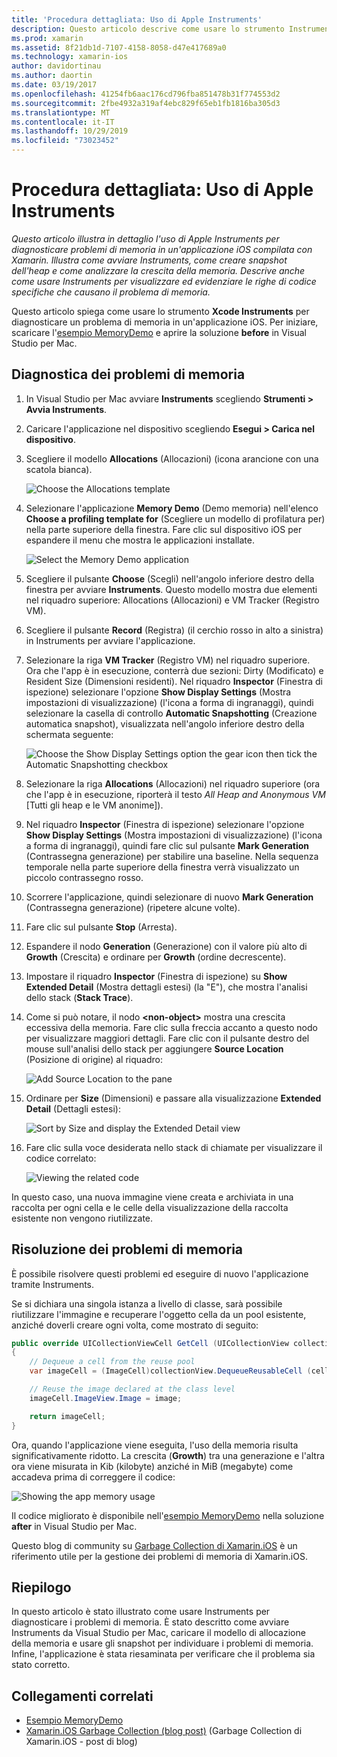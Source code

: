 ```yaml
---
title: 'Procedura dettagliata: Uso di Apple Instruments'
description: Questo articolo descrive come usare lo strumento Instruments di Apple per diagnosticare problemi di memoria in un'applicazione iOS compilata con Xamarin. Illustra come avviare Instruments, creare snapshot dell'heap, analizzare la crescita della memoria e molto altro.
ms.prod: xamarin
ms.assetid: 8f21db1d-7107-4158-8058-d47e417689a0
ms.technology: xamarin-ios
author: davidortinau
ms.author: daortin
ms.date: 03/19/2017
ms.openlocfilehash: 41254fb6aac176cd796fba851478b31f774553d2
ms.sourcegitcommit: 2fbe4932a319af4ebc829f65eb1fb1816ba305d3
ms.translationtype: MT
ms.contentlocale: it-IT
ms.lasthandoff: 10/29/2019
ms.locfileid: "73023452"
---
```

# <a name="walkthrough---using-apples-instruments-tool"></a>Procedura dettagliata: Uso di Apple Instruments

_Questo articolo illustra in dettaglio l'uso di Apple Instruments per diagnosticare problemi di memoria in un'applicazione iOS compilata con Xamarin. Illustra come avviare Instruments, come creare snapshot dell'heap e come analizzare la crescita della memoria. Descrive anche come usare Instruments per visualizzare ed evidenziare le righe di codice specifiche che causano il problema di memoria._

Questo articolo spiega come usare lo strumento **Xcode Instruments** per diagnosticare un problema di memoria in un'applicazione iOS.
Per iniziare, scaricare l'[esempio MemoryDemo](https://docs.microsoft.com/samples/xamarin/ios-samples/profiling-memorydemo) e aprire la soluzione **before** in Visual Studio per Mac.

## <a name="diagnosing-the-memory-issues"></a>Diagnostica dei problemi di memoria

1. In Visual Studio per Mac avviare **Instruments** scegliendo **Strumenti > Avvia Instruments**.
2. Caricare l'applicazione nel dispositivo scegliendo **Esegui > Carica nel dispositivo**.
3. Scegliere il modello **Allocations** (Allocazioni) (icona arancione con una scatola bianca).

    ![](walkthrough-apples-instrument-images/00-allocations-tempate.png "Choose the Allocations template")

4. Selezionare l'applicazione **Memory Demo** (Demo memoria) nell'elenco **Choose a profiling template for** (Scegliere un modello di profilatura per) nella parte superiore della finestra. Fare clic sul dispositivo iOS per espandere il menu che mostra le applicazioni installate.

    ![](walkthrough-apples-instrument-images/01-mem-demo.png "Select the Memory Demo application")

5. Scegliere il pulsante **Choose** (Scegli) nell'angolo inferiore destro della finestra per avviare **Instruments**. Questo modello mostra due elementi nel riquadro superiore: Allocations (Allocazioni) e VM Tracker (Registro VM).

6. Scegliere il pulsante **Record** (Registra) (il cerchio rosso in alto a sinistra) in Instruments per avviare l'applicazione.

7. Selezionare la riga **VM Tracker** (Registro VM) nel riquadro superiore. Ora che l'app è in esecuzione, conterrà due sezioni: Dirty (Modificato) e Resident Size (Dimensioni residenti). Nel riquadro **Inspector** (Finestra di ispezione) selezionare l'opzione **Show Display Settings** (Mostra impostazioni di visualizzazione) (l'icona a forma di ingranaggi), quindi selezionare la casella di controllo **Automatic Snapshotting** (Creazione automatica snapshot), visualizzata nell'angolo inferiore destro della schermata seguente:

    ![](walkthrough-apples-instrument-images/02-auto-snapshot.png "Choose the Show Display Settings option the gear icon then tick the Automatic Snapshotting checkbox")

8. Selezionare la riga **Allocations** (Allocazioni) nel riquadro superiore (ora che l'app è in esecuzione, riporterà il testo *All Heap and Anonymous VM* [Tutti gli heap e le VM anonime]).
9. Nel riquadro **Inspector** (Finestra di ispezione) selezionare l'opzione **Show Display Settings** (Mostra impostazioni di visualizzazione) (l'icona a forma di ingranaggi), quindi fare clic sul pulsante **Mark Generation** (Contrassegna generazione) per stabilire una baseline. Nella sequenza temporale nella parte superiore della finestra verrà visualizzato un piccolo contrassegno rosso.
10. Scorrere l'applicazione, quindi selezionare di nuovo **Mark Generation** (Contrassegna generazione) (ripetere alcune volte).
11. Fare clic sul pulsante **Stop** (Arresta).
12. Espandere il nodo **Generation** (Generazione) con il valore più alto di **Growth** (Crescita) e ordinare per **Growth** (ordine decrescente).
13. Impostare il riquadro **Inspector** (Finestra di ispezione) su **Show Extended Detail** (Mostra dettagli estesi) (la "E"), che mostra l'analisi dello stack (**Stack Trace**).

14. Come si può notare, il nodo **&lt;non-object>** mostra una crescita eccessiva della memoria. Fare clic sulla freccia accanto a questo nodo per visualizzare maggiori dettagli. Fare clic con il pulsante destro del mouse sull'analisi dello stack per aggiungere **Source Location** (Posizione di origine) al riquadro:

    ![](walkthrough-apples-instrument-images/03-mem-growth.png "Add Source Location to the pane")

15. Ordinare per **Size** (Dimensioni) e passare alla visualizzazione **Extended Detail** (Dettagli estesi):

    ![](walkthrough-apples-instrument-images/04-extended-detail.png "Sort by Size and display the  Extended Detail view")

16. Fare clic sulla voce desiderata nello stack di chiamate per visualizzare il codice correlato:

    ![](walkthrough-apples-instrument-images/05-related-code.png "Viewing the related code")

In questo caso, una nuova immagine viene creata e archiviata in una raccolta per ogni cella e le celle della visualizzazione della raccolta esistente non vengono riutilizzate.

## <a name="resolving-the-memory-issues"></a>Risoluzione dei problemi di memoria

È possibile risolvere questi problemi ed eseguire di nuovo l'applicazione tramite Instruments.

Se si dichiara una singola istanza a livello di classe, sarà possibile riutilizzare l'immagine e recuperare l'oggetto cella da un pool esistente, anziché doverli creare ogni volta, come mostrato di seguito:

```csharp
public override UICollectionViewCell GetCell (UICollectionView collectionView, NSIndexPath indexPath)
{
    // Dequeue a cell from the reuse pool
    var imageCell = (ImageCell)collectionView.DequeueReusableCell (cellId, indexPath);

    // Reuse the image declared at the class level
    imageCell.ImageView.Image = image;

    return imageCell;
}
```

Ora, quando l'applicazione viene eseguita, l'uso della memoria risulta significativamente ridotto. La crescita (**Growth**) tra una generazione e l'altra ora viene misurata in Kib (kilobyte) anziché in MiB (megabyte) come accadeva prima di correggere il codice:

![](walkthrough-apples-instrument-images/06-reduced-memory.png "Showing the app memory usage")

Il codice migliorato è disponibile nell'[esempio MemoryDemo](https://docs.microsoft.com/samples/xamarin/ios-samples/profiling-memorydemo) nella soluzione **after** in Visual Studio per Mac.

Questo blog di community su [Garbage Collection di Xamarin.iOS](https://c-sharx.net/2015-04-27-xamarin-ios-the-garbage-collector-and-me/) è un riferimento utile per la gestione dei problemi di memoria di Xamarin.iOS.

## <a name="summary"></a>Riepilogo

In questo articolo è stato illustrato come usare Instruments per diagnosticare i problemi di memoria.
È stato descritto come avviare Instruments da Visual Studio per Mac, caricare il modello di allocazione della memoria e usare gli snapshot per individuare i problemi di memoria.
Infine, l'applicazione è stata riesaminata per verificare che il problema sia stato corretto.

## <a name="related-links"></a>Collegamenti correlati

- [Esempio MemoryDemo](https://docs.microsoft.com/samples/xamarin/ios-samples/profiling-memorydemo)
- [Xamarin.iOS Garbage Collection (blog post)](https://c-sharx.net/2015-04-27-xamarin-ios-the-garbage-collector-and-me/) (Garbage Collection di Xamarin.iOS - post di blog)
